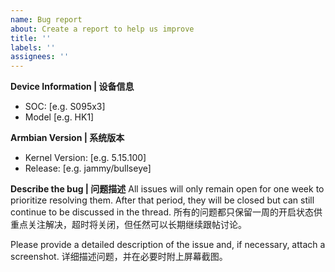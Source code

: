 ```yaml
---
name: Bug report
about: Create a report to help us improve
title: ''
labels: ''
assignees: ''
---
```


**Device Information | 设备信息**
 - SOC: [e.g. S095x3]
 - Model [e.g. HK1]

**Armbian Version | 系统版本**
 - Kernel Version: [e.g. 5.15.100]
 - Release: [e.g. jammy/bullseye]

**Describe the bug | 问题描述**
All issues will only remain open for one week to prioritize resolving them.
After that period, they will be closed but can still continue to be discussed in the thread.
所有的问题都只保留一周的开启状态供重点关注解决，超时将关闭，但任然可以长期继续跟帖讨论。

Please provide a detailed description of the issue and, if necessary, attach a screenshot.
详细描述问题，并在必要时附上屏幕截图。


